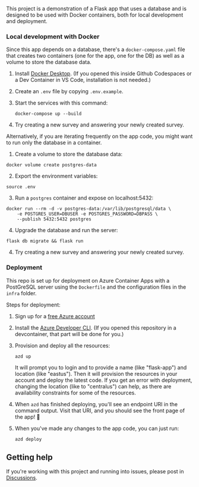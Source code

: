 This project is a demonstration of a Flask app that uses a database and is designed to be used with Docker containers,
both for local development and deployment.


### Local development with Docker

Since this app depends on a database, there's a `docker-compose.yaml` file that creates two containers
(one for the app, one for the DB) as well as a volume to store the database data.

1. Install [Docker Desktop](https://www.docker.com/products/docker-desktop/). (If you opened this inside Github Codespaces or a Dev Container in VS Code, installation is not needed.)

2. Create an `.env` file by copying `.env.example`.

3. Start the services with this command:

    ```shell
    docker-compose up --build
    ```

4. Try creating a new survey and answering your newly created survey.

Alternatively, if you are iterating frequently on the app code, you might want to run only the database in a container.

1. Create a volume to store the database data:

```shell
docker volume create postgres-data
```

2. Export the environment variables:

```shell
source .env
```

3. Run a `postgres` container and expose on localhost:5432:

```shell
docker run --rm -d -v postgres-data:/var/lib/postgresql/data \
    -e POSTGRES_USER=DBUSER -e POSTGRES_PASSWORD=DBPASS \
    --publish 5432:5432 postgres
```

4. Upgrade the database and run the server:

```shell
flask db migrate && flask run
```

4. Try creating a new survey and answering your newly created survey.


### Deployment

This repo is set up for deployment on Azure Container Apps with a PostGreSQL server using the `Dockerfile` and the configuration files in the `infra` folder.

Steps for deployment:

1. Sign up for a [free Azure account](https://azure.microsoft.com/free/)
2. Install the [Azure Developer CLI](https://learn.microsoft.com/azure/developer/azure-developer-cli/install-azd). (If you opened this repository in a devcontainer, that part will be done for you.)
3. Provision and deploy all the resources:

    ```shell
    azd up
    ```

    It will prompt you to login and to provide a name (like "flask-app") and location (like "eastus"). Then it will provision the resources in your account and deploy the latest code. If you get an error with deployment, changing the location (like to "centralus") can help, as there are availability constraints for some of the resources.

4. When `azd` has finished deploying, you'll see an endpoint URI in the command output. Visit that URI, and you should see the front page of the app! 🎉

5. When you've made any changes to the app code, you can just run:

    ```shell
    azd deploy
    ```


## Getting help

If you're working with this project and running into issues, please post in [Discussions](/discussions).
